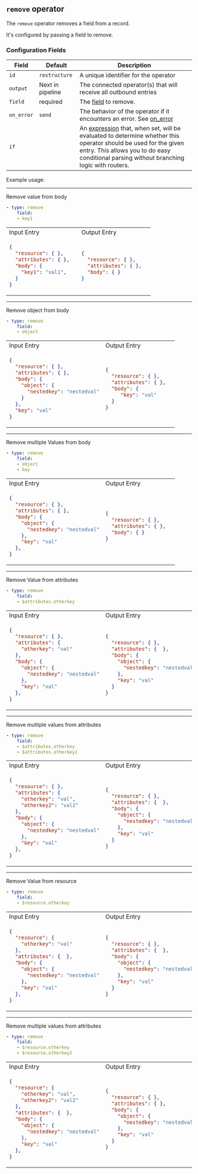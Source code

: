 ## `remove` operator

The `remove` operator removes a field from a record.

It's configured by passing a field to remove.

### Configuration Fields

| Field      | Default          | Description                                                                                                                                                                                                                              |
| ---        | ---              | ---                                                                                                                                                                                                                                      |
| `id`       | `restructure`    | A unique identifier for the operator                                                                                                                                                                                                     |
| `output`   | Next in pipeline | The connected operator(s) that will receive all outbound entries                                                                                                                                                                         |
| `field`      | required       | The [field](/docs/types/field.md) to remove.
| `on_error` | `send`           | The behavior of the operator if it encounters an error. See [on_error](/docs/types/on_error.md)                                                                                                                                          |
| `if`       |                  | An [expression](/docs/types/expression.md) that, when set, will be evaluated to determine whether this operator should be used for the given entry. This allows you to do easy conditional parsing without branching logic with routers. |

Example usage:

<hr>

Remove value from body
```yaml
- type: remove 
    field: 
    - key1
```

<table>
<tr><td> Input Entry </td> <td> Output Entry </td></tr>
<tr>
<td>

```json
{
  "resource": { },
  "attributes": { },  
  "body": {
    "key1": "val1",
  }
}
```

</td>
<td>

```json
{
  "resource": { },
  "attributes": { },  
  "body": { }
}
```

</td>
</tr>
</table>

<hr>

Remove object from body
```yaml
- type: remove 
    field: 
    - object
```

<table>
<tr><td> Input Entry </td> <td> Output Entry </td></tr>
<tr>
<td>

```json
{
  "resource": { },
  "attributes": { },  
  "body": {
    "object": {
      "nestedkey": "nestedval"
    }
  },
  "key": "val"
}
```

</td>
<td>

```json
{
  "resource": { },
  "attributes": { },  
  "body": { 
     "key": "val"
  }
}
```

</td>
</tr>
</table>

<hr>

Remove multiple Values from body
```yaml
- type: remove 
    field: 
    - object
    - key
```

<table>
<tr><td> Input Entry </td> <td> Output Entry </td></tr>
<tr>
<td>

```json
{
  "resource": { },
  "attributes": { },  
  "body": {
    "object": {
      "nestedkey": "nestedval"
    },
    "key": "val"
  },
}
```

</td>
<td>

```json
{
  "resource": { },
  "attributes": { },  
  "body": { }
}
```

</td>
</tr>
</table>

<hr>

Remove Value from attributes
```yaml
- type: remove 
    field: 
    - $attributes.otherkey
```

<table>
<tr><td> Input Entry </td> <td> Output Entry </td></tr>
<tr>
<td>

```json
{
  "resource": { },
  "attributes": { 
    "otherkey": "val"
  },  
  "body": {
    "object": {
      "nestedkey": "nestedval"
    }, 
    "key": "val"
  },
}
```

</td>
<td>

```json
{
  "resource": { },
  "attributes": {  },  
  "body": { 
    "object": {
      "nestedkey": "nestedval"
    }, 
    "key": "val"
  }
}
```

</td>
</tr>
</table>

<hr>

Remove multiple values from attributes
```yaml
- type: remove 
    field: 
    - $attributes.otherkey
    - $attributes.otherkey2
```

<table>
<tr><td> Input Entry </td> <td> Output Entry </td></tr>
<tr>
<td>

```json
{
  "resource": { },
  "attributes": { 
    "otherkey": "val",
    "otherkey2": "val2"
  },  
  "body": {
    "object": {
      "nestedkey": "nestedval"
    }, 
    "key": "val"
  },
}
```

</td>
<td>

```json
{
  "resource": { },
  "attributes": {  },  
  "body": { 
    "object": {
      "nestedkey": "nestedval"
    }, 
    "key": "val"
  }
}
```

</td>
</tr>
</table>

<hr>

Remove Value from resource
```yaml
- type: remove 
    field: 
    - $resource.otherkey
```

<table>
<tr><td> Input Entry </td> <td> Output Entry </td></tr>
<tr>
<td>

```json
{
  "resource": { 
    "otherkey": "val"
  },
  "attributes": {  },  
  "body": {
    "object": {
      "nestedkey": "nestedval"
    }, 
    "key": "val"
  },
}
```

</td>
<td>

```json
{
  "resource": { },
  "attributes": {  },  
  "body": { 
    "object": {
      "nestedkey": "nestedval"
    }, 
    "key": "val"
  }
}
```

</td>
</tr>
</table>

<hr>

Remove multiple values from attributes
```yaml
- type: remove 
    field: 
    - $resource.otherkey
    - $resource.otherkey2
```

<table>
<tr><td> Input Entry </td> <td> Output Entry </td></tr>
<tr>
<td>

```json
{
  "resource": { 
    "otherkey": "val",
    "otherkey2": "val2"
  },
  "attributes": {  },  
  "body": {
    "object": {
      "nestedkey": "nestedval"
    }, 
    "key": "val"
  },
}
```

</td>
<td>

```json
{
  "resource": { },
  "attributes": { },  
  "body": { 
    "object": {
      "nestedkey": "nestedval"
    }, 
    "key": "val"
  }
}
```

</td>
</tr>
</table>